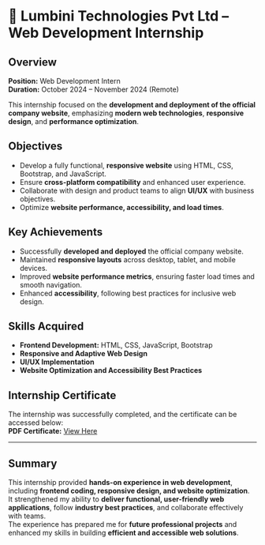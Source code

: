# 💼 Lumbini Technologies Pvt Ltd – Web Development Internship

## Overview
**Position:** Web Development Intern  
**Duration:** October 2024 – November 2024 (Remote)  

This internship focused on the **development and deployment of the official company website**, emphasizing **modern web technologies**, **responsive design**, and **performance optimization**.

## Objectives
- Develop a fully functional, **responsive website** using HTML, CSS, Bootstrap, and JavaScript.  
- Ensure **cross-platform compatibility** and enhanced user experience.  
- Collaborate with design and product teams to align **UI/UX** with business objectives.  
- Optimize **website performance, accessibility, and load times**.  

## Key Achievements
- Successfully **developed and deployed** the official company website.  
- Maintained **responsive layouts** across desktop, tablet, and mobile devices.  
- Improved **website performance metrics**, ensuring faster load times and smooth navigation.  
- Enhanced **accessibility**, following best practices for inclusive web design.  

## Skills Acquired
- **Frontend Development:** HTML, CSS, JavaScript, Bootstrap  
- **Responsive and Adaptive Web Design**  
- **UI/UX Implementation**  
- **Website Optimization and Accessibility Best Practices**  

## Internship Certificate
The internship was successfully completed, and the certificate can be accessed below:  
**PDF Certificate:** [View Here](https://drive.google.com/file/d/1rmvKBmqByVvY7sn2z88854H55eMjSg0_/view?usp=sharing)
 

---
## Summary
This internship provided **hands-on experience in web development**, including **frontend coding, responsive design, and website optimization**.  
It strengthened my ability to **deliver functional, user-friendly web applications**, follow **industry best practices**, and collaborate effectively with teams.  
The experience has prepared me for **future professional projects** and enhanced my skills in building **efficient and accessible web solutions**.
